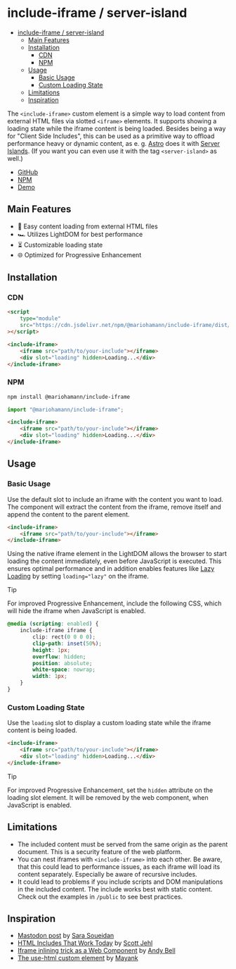# include-iframe / server-island

-   [include-iframe / server-island](#include-iframe--server-island)
    -   [Main Features](#main-features)
    -   [Installation](#installation)
        -   [CDN](#cdn)
        -   [NPM](#npm)
    -   [Usage](#usage)
        -   [Basic Usage](#basic-usage)
        -   [Custom Loading State](#custom-loading-state)
    -   [Limitations](#limitations)
    -   [Inspiration](#inspiration)

The `<include-iframe>` custom element is a simple way to load content from external HTML files via slotted `<iframe>` elements. It supports showing a loading state while the iframe content is being loaded. Besides being a way for "Client Side Includes", this can be used as a primitive way to offload performance heavy or dynamic content, as e. g. [Astro](https://astro.build/) does it with [Server Islands](https://astro.build/blog/future-of-astro-server-islands/). (If you want you can even use it with the tag `<server-island>` as well.)

-   [GitHub](https://github.com/mariohamann/include-iframe)
-   [NPM](https://www.npmjs.com/package/@mariohamann/include-iframe)
-   [Demo](https://include-iframe.mariohamann.com)

## Main Features

-   🚀 Easy content loading from external HTML files
-   🏎️ Utilizes LightDOM for best performance
-   ⏳ Customizable loading state
-   🌐 Optimized for Progressive Enhancement

## Installation

### CDN

```html
<script
	type="module"
	src="https://cdn.jsdelivr.net/npm/@mariohamann/include-iframe/dist/include-iframe.min.js"
></script>
```

```html
<include-iframe>
	<iframe src="path/to/your-include"></iframe>
	<div slot="loading" hidden>Loading...</div>
</include-iframe>
```

### NPM

```bash
npm install @mariohamann/include-iframe
```

```javascript
import "@mariohamann/include-iframe";
```

```html
<include-iframe>
	<iframe src="path/to/your-include"></iframe>
	<div slot="loading" hidden>Loading...</div>
</include-iframe>
```

## Usage

### Basic Usage

Use the default slot to include an iframe with the content you want to load. The component will extract the content from the iframe, remove itself and append the content to the parent element.

```html
<include-iframe>
	<iframe src="path/to/your-include"></iframe>
</include-iframe>
```

Using the native iframe element in the LightDOM allows the browser to start loading the content immediately, even before JavaScript is executed. This ensures optimal performance and in addition enables features like [Lazy Loading](https://developer.mozilla.org/en-US/docs/Web/Performance/Lazy_loading) by setting `loading="lazy"` on the iframe.

> [!TIP]
> For improved Progressive Enhancement, include the following CSS, which will hide the iframe when JavaScript is enabled.

```css
@media (scripting: enabled) {
	include-iframe iframe {
		clip: rect(0 0 0 0);
		clip-path: inset(50%);
		height: 1px;
		overflow: hidden;
		position: absolute;
		white-space: nowrap;
		width: 1px;
	}
}
```

### Custom Loading State

Use the `loading` slot to display a custom loading state while the iframe content is being loaded.

```html
<include-iframe>
	<iframe src="path/to/your-include"></iframe>
	<div slot="loading" hidden>Loading...</div>
</include-iframe>
```

> [!TIP]
> For improved Progressive Enhancement, set the `hidden` attribute on the loading slot element. It will be removed by the web component, when JavaScript is enabled.

## Limitations

-   The included content must be served from the same origin as the parent document. This is a security feature of the web platform.
-   You can nest iframes with `<include-iframe>` into each other. Be aware, that this could lead to performance issues, as each iframe will load its content separately. Especially be aware of recursive includes.
-   It could lead to problems if you include scripts and DOM manipulations in the included content. The include works best with static content. Check out the examples in `/public` to see best practices.

## Inspiration

-   [Mastodon post](https://front-end.social/@SaraSoueidan/112769147677219641) by [Sara Soueidan](https://front-end.social/@SaraSoueidan)
-   [HTML Includes That Work Today](https://www.filamentgroup.com/lab/html-includes/#another-demo%3A-including-another-html-file) by [Scott Jehl](https://mstdn.social/@scottjehl)
-   [Iframe inlining trick as a Web Component](https://codepen.io/andybelldesign/project/full/DyVyPG) by [Andy Bell](https://mastodon.social/@andy@bell.bz)
-   [The use-html custom element](https://www.mayank.co/notes/use-html) by [Mayank](https://front-end.social/@mayank)
